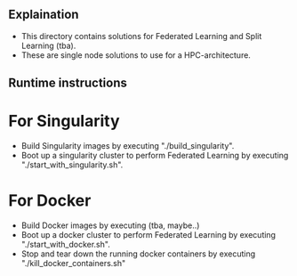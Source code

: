 ## Explaination
- This directory contains solutions for Federated Learning and Split Learning (tba).
- These are single node solutions to use for a HPC-architecture.

## Runtime instructions
# For Singularity
- Build Singularity images by executing "./build_singularity".
- Boot up a singularity cluster to perform Federated Learning by executing "./start_with_singularity.sh".
# For Docker
- Build Docker images by executing (tba, maybe..)
- Boot up a docker cluster to perform Federated Learning by executing "./start_with_docker.sh".
- Stop and tear down the running docker containers by executing "./kill_docker_containers.sh"
